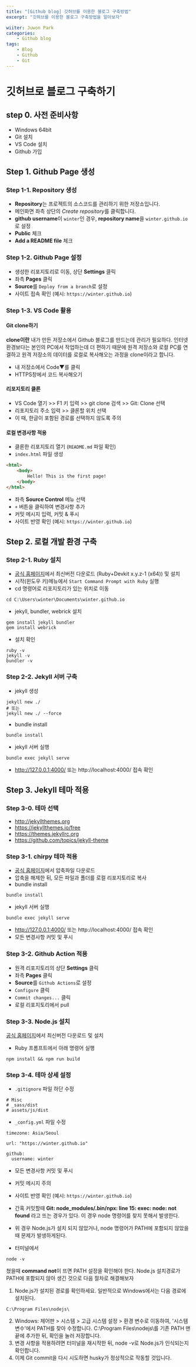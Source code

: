 ```yaml
---
title: "[Github blog] 깃허브를 이용한 블로그 구축방법"
excerpt: "깃허브를 이용한 블로그 구축방법을 알아보자"

wiiter: Juwon Park
categories:
    - Github blog
tags:
    - Blog
    - Github
    - Git
---
```


# 깃허브로 블로그 구축하기

## step 0. 사전 준비사항
* Windows 64bit
* Git 설치
* VS Code 설치
* Github 가입

## Step 1. Github Page 생성

### Step 1-1. Repository 생성

- **Repository**는 프로젝트의 소스코드를 관리하기 위한 저장소입니다.
- 메인화면 좌측 상단의 *Create repository*를 클릭합니다.
- **github username**이 `winter`인 경우, **repository name**을 `winter.github.io`로 설정
- **Public** 체크
- **Add a README file** 체크

### Step 1-2. Github Page 설정

- 생성한 리포지토리로 이동, 상단 **Settings** 클릭
- 좌측 **Pages** 클릭
- **Source**를 `Deploy from a branch`로 설정
- 사이트 접속 확인 (예시: `https://winter.github.io`)

### Step 1-3. VS Code 활용

#### Git clone하기
**clone이란** 내가 만든 저장소에서 Github 블로그를 만드는데 관리가 필요하다. 인터넷 환경보다는 본인의 PC에서 작업하는데 더 편하기 때문에 원격 저장소와 로컬 PC를 연결하고 원격 저장소의 데이터를 로컬로 복사해오는 과정을 clone이라고 합니다.

- 내 저장소에서 Code▼를 클릭
- HTTPS창에서 코드 복사해오기

#### 리포지토리 클론

- VS Code 열기 >> F1 키 입력 >> git clone 검색 >> Git: Clone 선택
- 리포지토리 주소 입력 >> 클론할 위치 선택
- 이 때, 한글이 포함된 경로를 선택하지 않도록 주의

#### 로컬 변경사항 적용
- 클론한 리포지토리 열기 (`README.md` 파일 확인)
- `index.html` 파일 생성
```html
<html>
	<body>
		Hello! This is the first page!
	</body>
</html>
```
- 좌측 **Source Control** 메뉴 선택
- `+` 버튼을 클릭하여 변경사항 추가
- 커밋 메시지 입력, 커밋 & 푸시
- 사이트 반영 확인 (예시: `https://winter.github.io`)

## Step 2. 로컬 개발 환경 구축

### Step 2-1. Ruby 설치

- [공식 홈페이지](https://rubyinstaller.org/downloads/)에서 최신버전 다운로드 (Ruby+Devkit x.y.z-1 (x64)) 및 설치
- 시작(윈도우 키)메뉴에서 `Start Command Prompt with Ruby` 실행
- cd 명령어로 리포지토리가 있는 위치로 이동
```shell
cd C:\Users\winter\Documents\winter.github.io
```
- jekyll, bundler, webrick 설치
```shell
gem install jekyll bundler
gem install webrick
```
- 설치 확인
```shell
ruby -v
jekyll -v
bundler -v
```

### Step 2-2. Jekyll 서버 구축

- jekyll 생성
```shell
jekyll new ./
# 또는
jekyll new ./ --force
```
- bundle install
```shell
bundle install
```
- jekyll 서버 실행
```shell
bundle exec jekyll serve
```
- http://127.0.0.1:4000/ 또는 http://localhost:4000/ 접속 확인

## Step 3. Jekyll 테마 적용

### Step 3-0. 테마 선택
- http://jekyllthemes.org
- https://jekyllthemes.io/free
- https://themes.jekyllrc.org
- https://github.com/topics/jekyll-theme

### Step 3-1. chirpy 테마 적용
- [공식 홈페이지](https://github.com/cotes2020/jekyll-theme-chirpy)에서 압축파일 다운로드
- 압축을 해제한 뒤, 모든 파일과 폴더를 로컬 리포지토리로 복사
- bundle install
```shell
bundle install
```
- jekyll 서버 실행
```shell
bundle exec jekyll serve
```
- http://127.0.0.1:4000/ 또는 http://localhost:4000/ 접속 확인
- 모든 변경사항 커밋 및 푸시


### Step 3-2. Github Action 적용
- 원격 리포지토리의 상단 **Settings** 클릭
- 좌측 **Pages** 클릭
- **Source**를 `Github Actions`로 설정
- `Configure` 클릭
- `Commit changes...` 클릭
- 로컬 리포지토리에서 pull

### Step 3-3. Node.js 설치
[공식 홈페이지](https://nodejs.org/en/)에서 최신버전 다운로드 및 설치
- Ruby 프롬프트에서 아래 명령어 실행
```shell
npm install && npm run build
```


### Step 3-4. 테마 상세 설정
- `.gitignore` 파일 하단 수정
```shell
# Misc
# _sass/dist
# assets/js/dist
```
- `_config.yml` 파일 수정
```shell
timezone: Asia/Seoul

url: "https://winter.github.io"

github:
  username: winter
```
- 모든 변경사항 커밋 및 푸시
- 커밋 메시지 주의
- 사이트 반영 확인 (예시: `https://winter.github.io`)

- 간혹 커밋할때 **Git: node_modules/.bin/npx: line 15: exec: node: not found** 라고 뜨는 경우가 있다. 이 경우 node 명령어를 찾지 못해서 발생한다. 
- 위 경우 Node.js가 설치 되지 않았거나, node 명령어가 PATH에 포함되지 않았을 때 문제가 발생하게된다.
- 터미널에서 
```
node -v
```
쳤을때 **command not**이 뜨면 PATH 설정을 확인해야 한다. Node.js 설치경로가 PATH에 포함되지 않아 생긴 것으로 다음 절차로 해결해보자

1. Node.js가 설치된 경로를 확인하세요. 일반적으로 Windows에서는 다음 경로에 설치된다.
```
C:\Program Files\nodejs\
```
2. Windows: 제어판 > 시스템 > 고급 시스템 설정 > 환경 변수로 이동하여, '시스템 변수'에서 PATH를 찾아 수정합니다. C:\Program Files\nodejs\를 기존 PATH 맨 끝에 추가한 뒤, 확인을 눌러 저장합니다.
3. 변경 사항을 적용하려면 터미널을 재시작한 뒤, node -v로 Node.js가 인식되는지 확인합니다.
4. 이제 Git commit을 다시 시도하면 husky가 정상적으로 작동할 것입니다.